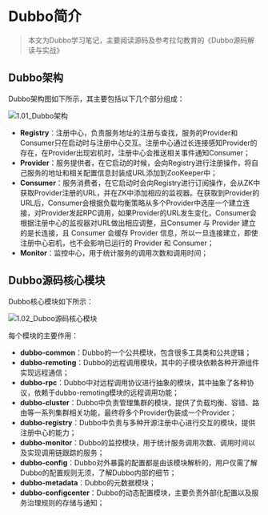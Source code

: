 # Dubbo简介

> 本文为Dubbo学习笔记，主要阅读源码及参考拉勾教育的《Dubbo源码解读与实战》

## Dubbo架构

Dubbo架构图如下所示，其主要包括以下几个部分组成：

![1.01_Dubbo架构](D:\study_note\maningning1.github.io\images\dubbo\1.01_Dubbo架构.png)

+ **Registry**：注册中心，负责服务地址的注册与查找，服务的Provider和Consumer只在启动时与注册中心交互。注册中心通过长连接感知Provider的存在，在Provider出现宕机时，注册中心会推送相关事件通知Consumer；
+ **Provider**：服务提供者，在它启动的时候，会向Registry进行注册操作，将自己服务的地址和相关配置信息封装成URL添加到ZooKeeper中；
+ **Consumer**：服务消费者，在它启动时会向Registry进行订阅操作，会从ZK中获取Provider注册的URL，并在ZK中添加相应的监视器。在获取到Provider的URL后，Consumer会根据负载均衡策略从多个Provider中选座一个建立连接，对Provider发起RPC调用，如果Provider的URL发生变化，Consumer会根据注册中心的监视器对URL做出相应调整，且Consumer 与 Provider 建立的是长连接，且 Consumer 会缓存 Provider 信息，所以一旦连接建立，即使注册中心宕机，也不会影响已运行的 Provider 和 Consumer；
+ **Monitor**：监控中心，用于统计服务的调用次数和调用时间；

## Dubbo源码核心模块

Dubbo核心模块如下所示：

![1.02_Duboo源码核心模块](D:\study_note\maningning1.github.io\images\dubbo\1.02_Duboo源码核心模块.png)

每个模块的主要作用：

+ **dubbo-common**：Dubbo的一个公共模块，包含很多工具类和公共逻辑；
+ **dubbo-remoting**：Dubbo的远程调用模块，其中的子模块依赖各种开源组件实现远程通信；
+ **dubbo-rpc**：Dubbo中对远程调用协议进行抽象的模块，其中抽象了各种协议，依赖于dubbo-remoting模块的远程调用功能；
+ **dubbo-cluster**：Dubbo中负责管理集群的模块，提供了负载均衡、容错、路由等一系列集群相关功能，最终将多个Provider伪装成一个Provider；
+ **dubbo-registry**：Dubbo中负责与多种开源注册中心进行交互的模块，提供注册中心的能力；
+ **dubbo-monitor**：Dubbo的监控模块，用于统计服务调用次数、调用时间以及实现调用链跟踪的服务；
+ **dubbo-config**：Dubbo对外暴露的配置都是由该模块解析的，用户仅需了解Dubbo的配置规则无须，了解Dubbo内部的细节；
+ **dubbo-metadata**：Dubbo的元数据模块；
+ **dubbo-configcenter**：Dubbo的动态配置模块，主要负责外部化配置以及服务治理规则的存储与通知；

